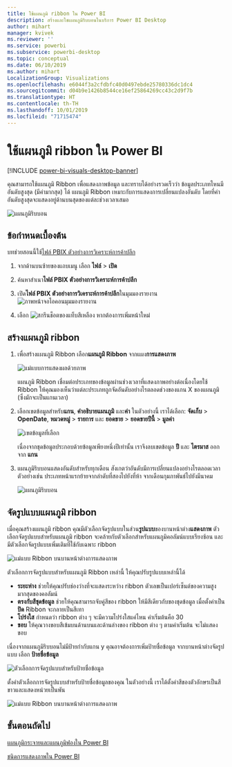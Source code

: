 ```yaml
---
title: ใช้แผนภูมิ ribbon ใน Power BI
description: สร้างและใชแผนภูมิริบบอนในบริการ Power BI Desktop
author: mihart
manager: kvivek
ms.reviewer: ''
ms.service: powerbi
ms.subservice: powerbi-desktop
ms.topic: conceptual
ms.date: 06/10/2019
ms.author: mihart
LocalizationGroup: Visualizations
ms.openlocfilehash: e6044f3a2cfdbfc40d0497ebde25780336dc1dc4
ms.sourcegitcommit: d04b9e1426b8544ce16ef25864269cc43c2d9f7b
ms.translationtype: HT
ms.contentlocale: th-TH
ms.lasthandoff: 10/01/2019
ms.locfileid: "71715474"
---
```

# <a name="use-ribbon-charts-in-power-bi"></a>ใช้แผนภูมิ ribbon ใน Power BI

[!INCLUDE [power-bi-visuals-desktop-banner](../includes/power-bi-visuals-desktop-banner.md)]

คุณสามารถใช้แผนภูมิ Ribbon เพื่อแสดงภาพข้อมูล และทราบได้อย่างรวดเร็วว่า ข้อมูลประเภทไหนมีอันดับสูงสุด (มีค่ามากสุด) ได้ แผนภูมิ Ribbon เหมาะกับการแสดงการเปลี่ยนแปลงอันดับ โดยที่ค่าอันดับสูงสุดจะแสดงอยู่ด้านบนสุดของแต่ละช่วงเวลาเสมอ 

![แผนภูมิริบบอน](media/desktop-ribbon-charts/ribbon-charts-01.png)

## <a name="prerequisites"></a>ข้อกำหนดเบื้องต้น

บทช่วยสอนนี้ใช้[ไฟล์ PBIX ตัวอย่างการวิเคราะห์การค้าปลีก](http://download.microsoft.com/download/9/6/D/96DDC2FF-2568-491D-AAFA-AFDD6F763AE3/Retail%20Analysis%20Sample%20PBIX.pbix)

1. จากด้านบนซ้ายของแถบเมนู เลือก **ไฟล์** > **เปิด**
   
2. ค้นหาสำเนา**ไฟล์ PBIX ตัวอย่างการวิเคราะห์การค้าปลีก**

1. เปิด**ไฟล์ PBIX ตัวอย่างการวิเคราะห์การค้าปลีก**ในมุมมองรายงาน ![ภาพหน้าจอไอคอนมุมมองรายงาน](media/power-bi-visualization-kpi/power-bi-report-view.png)

1. เลือก ![สกรีนช็อตของแท็บสีเหลือง](media/power-bi-visualization-kpi/power-bi-yellow-tab.png) หากต้องการเพิ่มหน้าใหม่

## <a name="create-a-ribbon-chart"></a>สร้างแผนภูมิ ribbon

1. เพื่อสร้างแผนภูมิ Ribbon เลือก**แผนภูมิ Ribbon** จากแผง**การแสดงภาพ**

    ![แม่แบบการแสดงผลด้วยภาพ](media/desktop-ribbon-charts/power-bi-template.png)

    แผนภูมิ Ribbon เชื่อมต่อประเภทของข้อมูลผ่านช่วงเวลาที่แสดงภาพอย่างต่อเนื่องโดยใช้ Ribbon ให้คุณมองเห็นว่าแต่ละประเภทถูกจัดอันดับอย่างไรตลอดช่วงของแกน X ของแผนภูมิ (ซึ่งมักจะเป็นแกนเวลา)

2. เลือกเขตข้อมูลสำหรับ**แกน**, **คำอธิบายแผนภูมิ** และ**ค่า**  ในตัวอย่างนี้ เราได้เลือก: **จัดเก็บ** > **OpenDate**, **หมวดหมู่** > **รายการ** และ **ยอดขาย** > **ยอดขายปีนี้** > **มูลค่า**  

    ![เขตข้อมูลที่เลือก](media/desktop-ribbon-charts/power-bi-ribbon-values.png)

    เนื่องจากชุดข้อมูลประกอบด้วยข้อมูลเพียงหนึ่งปีเท่านั้น เราจึงลบเขตข้อมูล **ปี** และ **ไตรมาส** ออกจาก **แกน**

3. แผนภูมิริบบอนแสดงอันดับสำหรับทุกเดือน สังเกตว่าอันดับมีการเปลี่ยนแปลงอย่างไรตลอดเวลา ตัวอย่างเช่น ประเภทหน้าแรกย้ายจากลำดับที่สองไปยังที่ห้า จากเดือนกุมภาพันธ์ไปยังมีนาคม

    ![แผนภูมิริบบอน](media/desktop-ribbon-charts/power-bi-ribbon.png)

## <a name="format-a-ribbon-chart"></a>จัดรูปแบบแผนภูมิ ribbon
เมื่อคุณสร้างแผนภูมิ ribbon คุณมีตัวเลือกจัดรูปแบบในส่วน**รูปแบบ**ของบานหน้าต่าง**แสดงภาพ** ตัวเลือกจัดรูปแบบสำหรับแผนภูมิ ribbon จะคล้ายกับตัวเลือกสำหรับแผนภูมิคอลัมน์แบบเรียงซ้อน และมีตัวเลือกจัดรูปแบบเพิ่มเติมที่ใช้กับเฉพาะ ribbon

![แม่แบบ Ribbon บนบานหน้าต่างการแสดงภาพ](media/desktop-ribbon-charts/power-bi-format-ribbon.png)

ตัวเลือกการจัดรูปแบบสำหรับแผนภูมิ Ribbon เหล่านี้ ให้คุณปรับรูปแบบเหล่านี้ได้

* **ระยะห่าง** ช่วยให้คุณปรับช่องว่างที่จะแสดงระหว่าง ribbon ตัวเลขเป็นเปอร์เซ็นต์ของความสูงมากสุดของคอลัมน์
* **ตรงกับสีชุดข้อมูล** ช่วยให้คุณสามารถจับคู่สีของ ribbon ให้มีสีเดียวกับของชุดข้อมูล เมื่อตั้งค่าเป็น **ปิด** Ribbon จะกลายเป็นสีเทา
* **โปร่งใส** กำหนดว่า ribbon ต่าง ๆ จะมีความโปร่งใสแค่ไหน ค่าเริ่มต้นคือ 30
* **ขอบ** ให้คุณวางขอบสีเข้มบนด้านบนและด้านล่างของ ribbon ต่าง ๆ ตามค่าเริ่มต้น จะไม่แสดงขอบ

เนื่องจากแผนภูมิริบบอนไม่มีป้ายกำกับแกน y คุณอาจต้องการเพิ่มป้ายชื่อข้อมูล จากบานหน้าต่างจัดรูปแบบ เลือก **ป้ายชื่อข้อมูล** 

![ตัวเลือกการจัดรูปแบบสำหรับป้ายชื่อข้อมูล](media/desktop-ribbon-charts/power-bi-labels.png)

ตั้งค่าตัวเลือกการจัดรูปแบบสำหรับป้ายชื่อข้อมูลของคุณ ในตัวอย่างนี้ เราได้ตั้งค่าสีของตัวอักษรเป็นสีขาวและแสดงหน่วยเป็นพัน

![แม่แบบ Ribbon บนบานหน้าต่างการแสดงภาพ](media/desktop-ribbon-charts/power-bi-data-labels.png)

## <a name="next-steps"></a>ขั้นตอนถัดไป

[แผนภูมิกระจายและแผนภูมิฟองใน Power BI](power-bi-visualization-scatter.md)

[ชนิดการแสดงภาพใน Power BI](power-bi-visualization-types-for-reports-and-q-and-a.md)

